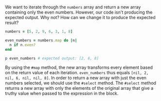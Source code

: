 We want to iterate through the `numbers` array and return a new array containing only the even numbers. However, our code isn't producing the expected output. Why not? How can we change it to produce the expected result?

```ruby
numbers = [5, 2, 9, 6, 3, 1, 8]

even_numbers = numbers.map do |n|
  n if n.even?
end

p even_numbers # expected output: [2, 6, 8]
```

By using the `#map` method, the new array transforms every element based on the return value of each iteration.  `even_numbers` thus equals `[nil, 2, nil, 6, nil, nil, 8]`.  In order to return a new array with just the even numbers selected, we should use the `#select` method.  The `#select` method returns a new array with only the elements of the original array that give a truthy value when passed to the expression in the block.